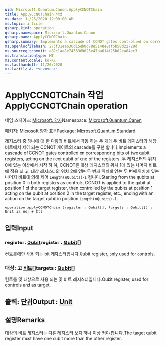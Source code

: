 ```yaml
---
uid: Microsoft.Quantum.Canon.ApplyCCNOTChain
title: ApplyCCNOTChain 작업
ms.date: 11/25/2020 12:00:00 AM
ms.topic: article
qsharp.kind: operation
qsharp.namespace: Microsoft.Quantum.Canon
qsharp.name: ApplyCCNOTChain
qsharp.summary: Implements a cascade of CCNOT gates controlled on corresponding bits of two qubit registers, acting on the next qubit of one of the registers. Starting from the qubits at position 0 in both registers as controls, CCNOT is applied to the qubit at position 1 of the target register, then controlled by the qubits at position 1 acting on the qubit at position 2 in the target register, etc., ending with an action on the target qubit in position `Length(nQubits)-1`.
ms.openlocfilehash: 275f31ea636d15eb0d78e5148e8af6b58d22729d
ms.sourcegitcommit: a87c1aa8e7453360025e47ba614f25b02ea84ec3
ms.translationtype: MT
ms.contentlocale: ko-KR
ms.lasthandoff: 11/26/2020
ms.locfileid: "96209658"
---
```

# <a name="applyccnotchain-operation"></a><span data-ttu-id="cdcba-102">ApplyCCNOTChain 작업</span><span class="sxs-lookup"><span data-stu-id="cdcba-102">ApplyCCNOTChain operation</span></span>

<span data-ttu-id="cdcba-103">네임 스페이스: [Microsoft. 양자](xref:Microsoft.Quantum.Canon)</span><span class="sxs-lookup"><span data-stu-id="cdcba-103">Namespace: [Microsoft.Quantum.Canon](xref:Microsoft.Quantum.Canon)</span></span>

<span data-ttu-id="cdcba-104">패키지: [Microsoft 양자 표준](https://nuget.org/packages/Microsoft.Quantum.Standard)</span><span class="sxs-lookup"><span data-stu-id="cdcba-104">Package: [Microsoft.Quantum.Standard](https://nuget.org/packages/Microsoft.Quantum.Standard)</span></span>


<span data-ttu-id="cdcba-105">레지스터 중 하나에 대 한 다음의 비트에서 작동 하는 두 개의 두 비트 레지스터의 해당 비트에서 제어 되는 CCNOT 게이트의 cascade를 구현 합니다.</span><span class="sxs-lookup"><span data-stu-id="cdcba-105">Implements a cascade of CCNOT gates controlled on corresponding bits of two qubit registers, acting on the next qubit of one of the registers.</span></span>
<span data-ttu-id="cdcba-106">두 레지스터의 위치 0에 있는 이상에서 시작 하 여, CCNOT은 대상 레지스터의 위치 1에 있는 나머지 비트에 적용 되 고, 대상 레지스터의 위치 2에 있는 두 번째 위치에 있는 두 번째 위치에 있는 나머지 비트에 의해 제어 `Length(nQubits)-1` 됩니다.</span><span class="sxs-lookup"><span data-stu-id="cdcba-106">Starting from the qubits at position 0 in both registers as controls, CCNOT is applied to the qubit at position 1 of the target register, then controlled by the qubits at position 1 acting on the qubit at position 2 in the target register, etc., ending with an action on the target qubit in position `Length(nQubits)-1`.</span></span>

```qsharp
operation ApplyCCNOTChain (register : Qubit[], targets : Qubit[]) : Unit is Adj + Ctl
```


## <a name="input"></a><span data-ttu-id="cdcba-107">입력</span><span class="sxs-lookup"><span data-stu-id="cdcba-107">Input</span></span>

### <a name="register--qubit"></a><span data-ttu-id="cdcba-108">register: [Qubit](xref:microsoft.quantum.lang-ref.qubit)</span><span class="sxs-lookup"><span data-stu-id="cdcba-108">register : [Qubit](xref:microsoft.quantum.lang-ref.qubit)[]</span></span>

<span data-ttu-id="cdcba-109">컨트롤에만 사용 되는  bit 레지스터입니다.</span><span class="sxs-lookup"><span data-stu-id="cdcba-109">Qubit register, only used for controls.</span></span>


### <a name="targets--qubit"></a><span data-ttu-id="cdcba-110">대상: 고 [비트](xref:microsoft.quantum.lang-ref.qubit)[]</span><span class="sxs-lookup"><span data-stu-id="cdcba-110">targets : [Qubit](xref:microsoft.quantum.lang-ref.qubit)[]</span></span>

<span data-ttu-id="cdcba-111">컨트롤 및 대상으로 사용 되는 및 비트 레지스터입니다.</span><span class="sxs-lookup"><span data-stu-id="cdcba-111">Qubit register, used for controls and as target.</span></span>



## <a name="output--unit"></a><span data-ttu-id="cdcba-112">출력: [단위](xref:microsoft.quantum.lang-ref.unit)</span><span class="sxs-lookup"><span data-stu-id="cdcba-112">Output : [Unit](xref:microsoft.quantum.lang-ref.unit)</span></span>



## <a name="remarks"></a><span data-ttu-id="cdcba-113">설명</span><span class="sxs-lookup"><span data-stu-id="cdcba-113">Remarks</span></span>

<span data-ttu-id="cdcba-114">대상의 비트 레지스터는 다른 레지스터 보다 하나 이상 커야 합니다.</span><span class="sxs-lookup"><span data-stu-id="cdcba-114">The target qubit register must have one qubit more than the other register.</span></span>